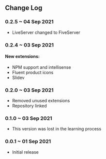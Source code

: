 ## Change Log

### 0.2.5 ~ 04 Sep 2021

- LiveServer changed to FiveServer

### 0.2.4 ~ 03 Sep 2021

#### New extensions:
- NPM support and intellisense 
- Fluent product icons
- Slidev

### 0.2.0 ~ 03 Sep 2021

- Removed unused extensions
- Repository linked

### 0.1.0 ~ 03 Sep 2021
- This version was lost in the learning process

### 0.0.1 ~ 01 Sep 2021

- Initial release
